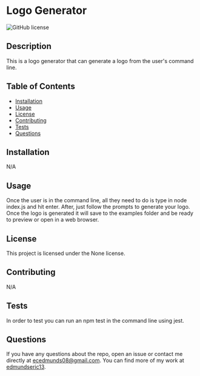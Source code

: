 # Logo Generator

  ![GitHub license](https://img.shields.io/badge/license-None-blue.svg)

  ## Description

  This is a logo generator that can generate a logo from the user's command line.

  ## Table of Contents

  - [Installation](#installation)
  - [Usage](#usage)
  - [License](#license)
  - [Contributing](#contributing)
  - [Tests](#tests)
  - [Questions](#questions)

  ## Installation

  N/A

  ## Usage

  Once the user is in the command line, all they need to do is type in node index.js and hit enter. After, just follow the prompts to generate your logo. Once the logo is generated it will save to the examples folder and be ready to preview or open in a web browser.

  ## License

  This project is licensed under the None license.

  ## Contributing

  N/A

  ## Tests

  In order to test you can run an npm test in the command line using jest.

  ## Questions

  If you have any questions about the repo, open an issue or contact me directly at ecedmunds08@gmail.com. You can find more of my work at [edmundseric13](https://github.com/edmundseric13/).
  